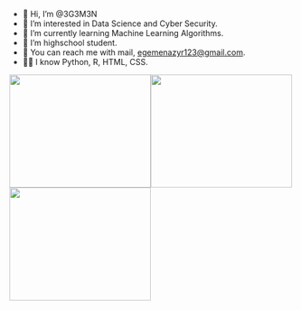 - 👋 Hi, I’m @3G3M3N
- 👀 I’m interested in Data Science and Cyber Security.
- 🌱 I’m currently learning Machine Learning Algorithms.
- 💞️ I’m highschool student.
- 🧐 You can reach me with mail, egemenazyr123@gmail.com. 
- 👨‍💻 I know Python, R, HTML, CSS. 

<img src="https://miro.medium.com/max/1400/0*DdYAfo_NsnAeHrur" width="250" height="200"><img src="https://miro.medium.com/max/765/1*cyXCE-JcBelTyrK-58w6_Q.png" width="250" height="200"><img src="https://bilginc.com/blog/r-programlama-nedir.jpg" width="250" height="200">


